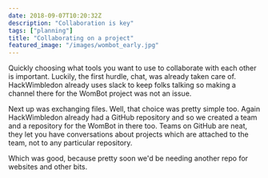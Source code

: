 ```yaml
---
date: 2018-09-07T10:20:32Z
description: "Collaboration is key"
tags: ["planning"]
title: "Collaborating on a project"
featured_image: "/images/wombot_early.jpg"
---
```

Quickly choosing what tools you want to use to collaborate with each other is important. Luckily, the first hurdle, chat, was already taken care of. HackWimbledon already uses slack to keep folks talking so making a channel there for the WomBot project was not an issue.

Next up was exchanging files. Well, that choice was pretty simple too. Again HackWimbledon already had a GitHub repository and so we created a team and a repository for the WomBot in there too. Teams on GitHub are neat, they let you have conversations about projects which are attached to the team, not to any particular repository. 

Which was good, because pretty soon we'd be needing another repo for websites and other bits.

